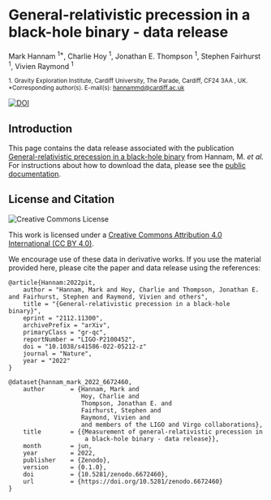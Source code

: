 # General-relativistic precession in a black-hole binary - data release

Mark Hannam <sup>1*</sup>, Charlie Hoy <sup>1</sup>, Jonathan E. Thompson <sup>1</sup>, Stephen Fairhurst <sup>1</sup>, Vivien Raymond <sup>1</sup>

<sub>1. Gravity Exploration Institute, Cardiff University, The Parade, Cardiff, CF24 3AA , UK.</sub><br>
<sub>*Corresponding author(s). E-mail(s): hannammd@cardiff.ac.uk</sub>

[![DOI](https://zenodo.org/badge/DOI/10.5281/zenodo.6672460.svg)](https://doi.org/10.5281/zenodo.6672460)

## Introduction

This page contains the data release associated with the publication
[General-relativistic precession in a black-hole binary](https://www.nature.com/articles/s41586-022-05212-z) from Hannam, M. _et al._ For instructions about how to download the data, please see the [public documentation](https://data.cardiffgravity.org/GW200129-precession/index.html).

## License and Citation

![Creative Commons License](https://licensebuttons.net/l/by/4.0/88x31.png "Creative Commons License")

This work is licensed under a [Creative Commons Attribution 4.0 International (CC BY 4.0)](https://creativecommons.org/licenses/by/4.0/).

We encourage use of these data in derivative works. If you use the material provided here, please cite the paper and data release using the references:

```
@article{Hannam:2022pit,
    author = "Hannam, Mark and Hoy, Charlie and Thompson, Jonathan E. and Fairhurst, Stephen and Raymond, Vivien and others",
    title = "{General-relativistic precession in a black-hole binary}",
    eprint = "2112.11300",
    archivePrefix = "arXiv",
    primaryClass = "gr-qc",
    reportNumber = "LIGO-P2100452",
    doi = "10.1038/s41586-022-05212-z"
    journal = "Nature",
    year = "2022"
}

@dataset{hannam_mark_2022_6672460,
    author       = {Hannam, Mark and
                    Hoy, Charlie and
                    Thompson, Jonathan E. and
                    Fairhurst, Stephen and
                    Raymond, Vivien and
                    and members of the LIGO and Virgo collaborations},
    title        = {{Measurement of general-relativistic precession in
                     a black-hole binary - data release}},
    month        = jun,
    year         = 2022,
    publisher    = {Zenodo},
    version      = {0.1.0},
    doi          = {10.5281/zenodo.6672460},
    url          = {https://doi.org/10.5281/zenodo.6672460}
}
```
